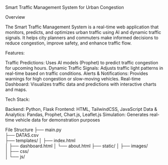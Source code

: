 Smart Traffic Management System for Urban Congestion

Overview

The Smart Traffic Management System is a real-time web application that monitors, predicts, and optimizes urban traffic using AI and dynamic traffic signals. It helps city planners and commuters make informed decisions to reduce congestion, improve safety, and enhance traffic flow.

Features:

Traffic Predictions: Uses AI models (Prophet) to predict traffic congestion for upcoming hours.
Dynamic Traffic Signals: Adjusts traffic light patterns in real-time based on traffic conditions.
Alerts & Notifications: Provides warnings for high congestion or slow-moving vehicles.
Real-time Dashboard: Visualizes traffic data and predictions with interactive charts and maps.

Tech Stack:

Backend: Python, Flask
Frontend: HTML, TailwindCSS, JavaScript
Data & Analytics: Pandas, Prophet, Chart.js, Leaflet.js
Simulation: Generates real-time vehicle data for demonstration purposes

File Structure
├── main.py         
├── DATAS.csv        
├── templates/
│   ├── index.html   
│   ├── dashboard.html
│   └── about.html
├── static/
│   ├── images/      
│   ├── css/        
│   └── js/         